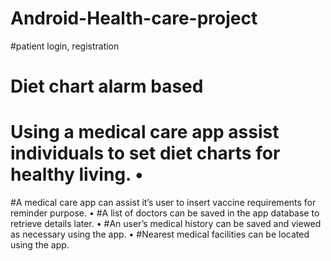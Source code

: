 # Android-Health-care-project
#patient login, registration
# Diet chart alarm based
# Using a medical care app assist individuals to set diet charts for healthy living. • 
#A medical care app can assist it’s user to insert vaccine requirements for reminder purpose. •
#A list of doctors can be saved in the app database to retrieve details later. • 
#An user’s medical history can be saved and viewed as necessary using the app. • 
#Nearest medical facilities can be located using the app. 
